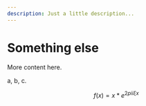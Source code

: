 ```yaml
---
description: Just a little description...
---
```


# Something else

More content here.

a, b, c.

$$f(x) = x * e^{2 pi i \xi x}$$
